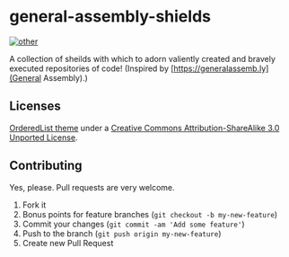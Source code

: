 # general-assembly-shields
[![other](http://ga.bling.phillbaker.com/images/shield_imagined_ga_other.png)](https://generalassemb.ly/)

A collection of sheilds with which to adorn valiently created and bravely
executed repositories of code! (Inspired by [https://generalassemb.ly](General Assembly).)

## Licenses

[OrderedList theme](http://orderedlist.github.com/minimal/) under a [Creative Commons Attribution-ShareAlike 3.0 Unported License](http://creativecommons.org/licenses/by-sa/3.0/).

## Contributing

Yes, please. Pull requests are very welcome.

1. Fork it
2. Bonus points for feature branches (`git checkout -b my-new-feature`)
3. Commit your changes (`git commit -am 'Add some feature'`)
4. Push to the branch (`git push origin my-new-feature`)
5. Create new Pull Request